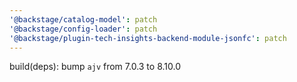 ```yaml
---
'@backstage/catalog-model': patch
'@backstage/config-loader': patch
'@backstage/plugin-tech-insights-backend-module-jsonfc': patch
---
```


build(deps): bump `ajv` from 7.0.3 to 8.10.0
